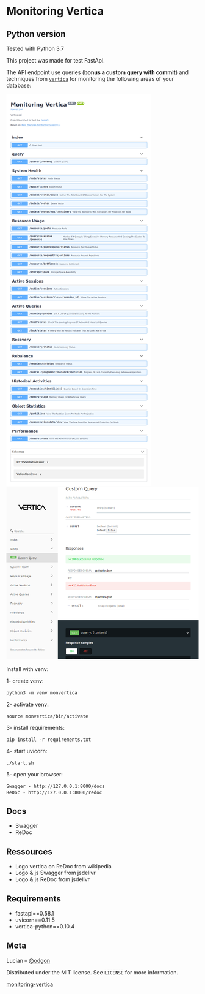 # Monitoring Vertica

Python version
--------------

Tested with Python 3.7

This project was made for test FastApi.

The API endpoint use queries (**bonus a custom query with commit**) and techniques from [`vertica`](https://www.vertica.com/kb/Best-Practices-for-Monitoring-Vertica/Content/BestPractices/BestPracticesforMonitoringVertica.htm) for monitoring the following areas of your database:

![](screens/doc.png)
![](screens/redoc.png)


Install with venv:

1- create venv:

    python3 -m venv monvertica
    
2- activate venv:

    source monvertica/bin/activate
    
3- install requirements:

    pip install -r requirements.txt
    
4- start uvicorn:

    ./start.sh

5- open your browser:

    Swagger - http://127.0.0.1:8000/docs
    ReDoc - http://127.0.0.1:8000/redoc

## Docs

* Swagger
* ReDoc

## Ressources

* Logo vertica on ReDoc from wikipedia
* Logo & js Swagger from jsdelivr
* Logo & js ReDoc from jsdelivr

## Requirements

* fastapi==0.58.1
* uvicorn==0.11.5
* vertica-python==0.10.4

## Meta

Lucian – [@odgon](https://twitter.com/odgon)

Distributed under the MIT license. See ``LICENSE`` for more information.

[monitoring-vertica](https://github.com/odgon/monitoring-vertica)